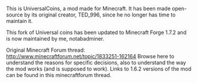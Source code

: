 This is UniversalCoins, a mod made for Minecraft. It has been made open-source by its original creator, TED_996, since he no longer has time to maintain it.

This fork of Universal coins has been updated to Minecraft Forge 1.7.2 and is now maintained by me, notabadminer. 

Original Minecraft Forum thread: http://www.minecraftforum.net/topic/1833251-162164 Browse here to understand the reasons for specific decisions, also to understand the way the mod works (and is supposed to work). Links to 1.6.2 versions of the mod can be found in this minecraftforum thread.

